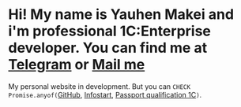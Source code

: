 # Hi! My name is Yauhen Makei and i'm professional 1C:Enterprise developer. You can find me at [Telegram](https://t.me/emakei) or [Mail me](mailto:yauhen.makei@gmail.com)

My personal website in development.
But you can ```CHECK Promise.anyof(```[GitHub](https://github.com/emakei), [Infostart](https://infostart.ru/profile/297497/), [Passport qualification 1C](https://uc1.1c.ru/account/summary/?token=2d4ffcb5d72740a8414908c38a8ea07c)```)```.
